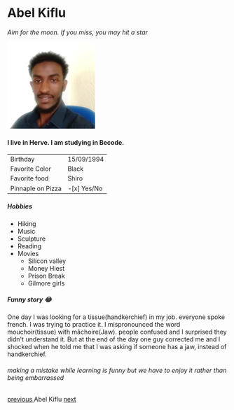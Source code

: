 # Abel Kiflu

*Aim for the moon. If you miss, you may hit a star*

![ profile ]( /abiel.jpg)


#### I live in Herve. I am studying in Becode.

| 	  |		|
| --- | --- |
| Birthday | 15/09/1994 |
| Favorite Color | Black |
| Favorite food | Shiro |
| Pinnaple on Pizza | -[x] Yes/No |


##### Hobbies

- Hiking
- Music
- Sculpture
- Reading
- Movies
	- Silicon valley
	- Money Hiest
	- Prison Break
	- Gilmore girls


##### Funny story :joy:

One day I was looking for a tissue(handkerchief) in my job.  everyone spoke french. I was trying to practice it. 
I mispronounced the word mouchoir(tissue) with mâchoire(Jaw). people confused and  I surprised they didn't understand it.
But at the end of the day one guy corrected me and I shocked when he told me that I was asking if someone has a jaw, instead of handkerchief.

###### making a mistake while learning is funny but we have to enjoy it rather than being embarrassed 
 




[ previous ](https://github.com/ZhenyaG7/markdown-challenge/blob/main/README.md)   Abel Kiflu [ next ](https://github.com/aloiszweber) 
 

